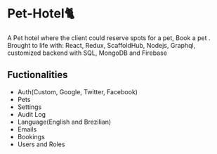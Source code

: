 # Pet-Hotel🐈
A Pet hotel where the client could reserve spots for a pet, Book a pet . Brought to life with: React, Redux, ScaffoldHub, Nodejs, Graphql, customized backend with SQL, MongoDB and Firebase

## Fuctionalities
- Auth(Custom, Google, Twitter, Facebook)
- Pets
- Settings
- Audit Log
- Language(English and Brezilian)
- Emails
- Bookings
- Users and Roles

